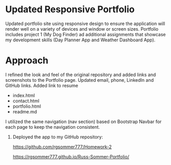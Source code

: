 # Updated Responsive Portfolio

Updated portfolio site using responsive design to ensure the application will render well on a variety of devices and window or screen sizes. Portfolio includes project 1 (My Dog Finder) ad additional assignments that showcase my development skills (Day Planner App and Weather Dashboard App).

# Approach
I refined the look and feel of the original repository and added links and screenshots to the Portfolio page. Updated email, phone, LinkedIn and GitHub links. Added link to resume

- index.html
- contact.html
- portfolio.html
- readme.md

I utilized the same navigation (nav section) based on Bootstrap Navbar for each page to keep the navigation consistent.

1. Deployed the app to my GitHub repository:<p></p>
    https://github.com/rgsommer777/Homework-2 <p></p>
    https://rgsommer777.github.io/Russ-Sommer-Portfolio/

